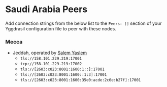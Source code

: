 # Saudi Arabia Peers

Add connection strings from the below list to the `Peers: []` section of your
Yggdrasil configuration file to peer with these nodes.

### Mecca

* Jeddah, operated by [Salem Yaslem](https://sy.sa/)
  * `tls://158.101.229.219:17001`
  * `tcp://158.101.229.219:17002`
  * `tls://[2603:c023:8001:1600:1::]:17001`
  * `tls://[2603:c023:8001:1600::1:3]:17001`
  * `tls://[2603:c023:8001:1600:35e0:acde:2c6e:b27f]:17001`
